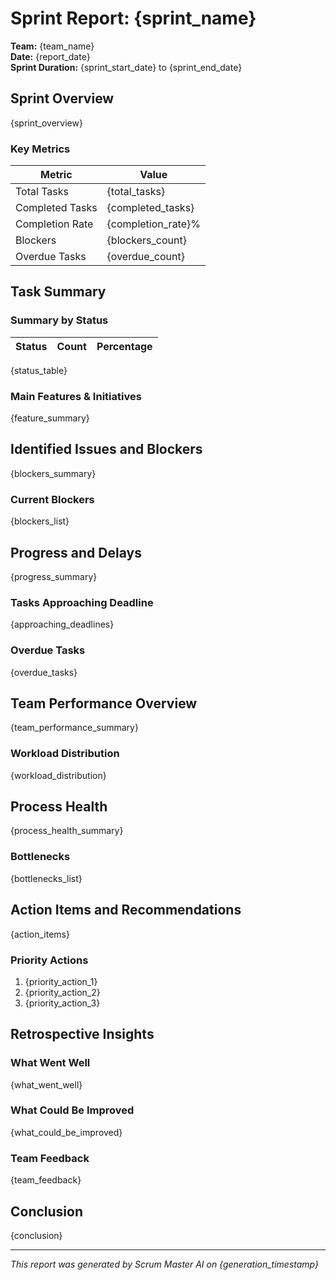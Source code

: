 # Sprint Report: {sprint_name}

**Team:** {team_name}  
**Date:** {report_date}  
**Sprint Duration:** {sprint_start_date} to {sprint_end_date}

## Sprint Overview

{sprint_overview}

### Key Metrics

| Metric | Value |
|--------|-------|
| Total Tasks | {total_tasks} |
| Completed Tasks | {completed_tasks} |
| Completion Rate | {completion_rate}% |
| Blockers | {blockers_count} |
| Overdue Tasks | {overdue_count} |

## Task Summary

### Summary by Status

| Status | Count | Percentage |
|--------|-------|------------|
{status_table}

### Main Features & Initiatives

{feature_summary}

## Identified Issues and Blockers

{blockers_summary}

### Current Blockers

{blockers_list}

## Progress and Delays

{progress_summary}

### Tasks Approaching Deadline

{approaching_deadlines}

### Overdue Tasks

{overdue_tasks}

## Team Performance Overview

{team_performance_summary}

### Workload Distribution

{workload_distribution}

## Process Health

{process_health_summary}

### Bottlenecks

{bottlenecks_list}

## Action Items and Recommendations

{action_items}

### Priority Actions

1. {priority_action_1}
2. {priority_action_2}
3. {priority_action_3}

## Retrospective Insights

### What Went Well

{what_went_well}

### What Could Be Improved

{what_could_be_improved}

### Team Feedback

{team_feedback}

## Conclusion

{conclusion}

---

*This report was generated by Scrum Master AI on {generation_timestamp}*